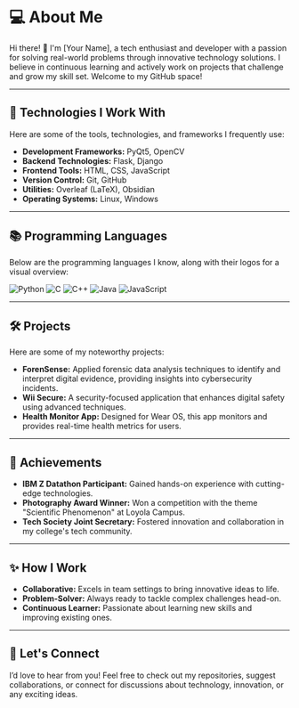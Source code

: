 # 💻 About Me  

Hi there! 👋 I'm [Your Name], a tech enthusiast and developer with a passion for solving real-world problems through innovative technology solutions. I believe in continuous learning and actively work on projects that challenge and grow my skill set. Welcome to my GitHub space!

---

## 🚀 Technologies I Work With  
Here are some of the tools, technologies, and frameworks I frequently use:  
- **Development Frameworks:** PyQt5, OpenCV  
- **Backend Technologies:** Flask, Django  
- **Frontend Tools:** HTML, CSS, JavaScript  
- **Version Control:** Git, GitHub  
- **Utilities:** Overleaf (LaTeX), Obsidian  
- **Operating Systems:** Linux, Windows  

---

## 📚 Programming Languages  
Below are the programming languages I know, along with their logos for a visual overview:  

<p align="left">
  <img src="https://img.shields.io/badge/Python-3776AB?style=for-the-badge&logo=python&logoColor=white" alt="Python">
  <img src="https://img.shields.io/badge/C-00599C?style=for-the-badge&logo=c&logoColor=white" alt="C">
  <img src="https://img.shields.io/badge/C++-00599C?style=for-the-badge&logo=cplusplus&logoColor=white" alt="C++">
  <img src="https://img.shields.io/badge/Java-007396?style=for-the-badge&logo=java&logoColor=white" alt="Java">
  <img src="https://img.shields.io/badge/JavaScript-F7DF1E?style=for-the-badge&logo=javascript&logoColor=black" alt="JavaScript">
</p>

---

## 🛠️ Projects  
Here are some of my noteworthy projects:  
- **ForenSense:** Applied forensic data analysis techniques to identify and interpret digital evidence, providing insights into cybersecurity incidents.  
- **Wii Secure:** A security-focused application that enhances digital safety using advanced techniques.  
- **Health Monitor App:** Designed for Wear OS, this app monitors and provides real-time health metrics for users.  

---

## 🌟 Achievements  
- **IBM Z Datathon Participant:** Gained hands-on experience with cutting-edge technologies.  
- **Photography Award Winner:** Won a competition with the theme "Scientific Phenomenon" at Loyola Campus.  
- **Tech Society Joint Secretary:** Fostered innovation and collaboration in my college's tech community.  

---

## ✨ How I Work  
- **Collaborative:** Excels in team settings to bring innovative ideas to life.  
- **Problem-Solver:** Always ready to tackle complex challenges head-on.  
- **Continuous Learner:** Passionate about learning new skills and improving existing ones.  

---

## 🤝 Let's Connect  
I’d love to hear from you! Feel free to check out my repositories, suggest collaborations, or connect for discussions about technology, innovation, or any exciting ideas.  

